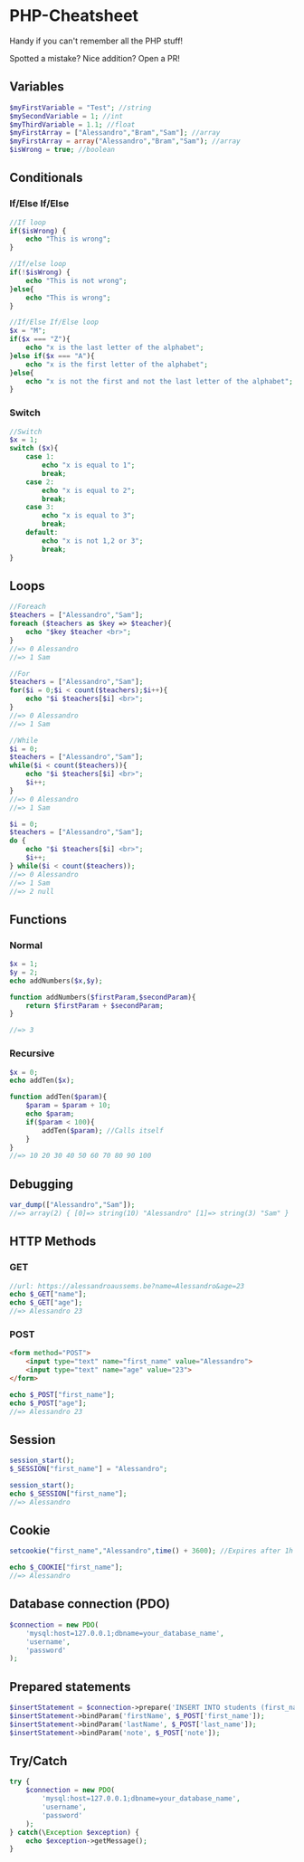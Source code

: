 # PHP-Cheatsheet
Handy if you can't remember all the PHP stuff!

Spotted a mistake? Nice addition? Open a PR!

## Variables

```php
$myFirstVariable = "Test"; //string
$mySecondVariable = 1; //int
$myThirdVariable = 1.1; //float
$myFirstArray = ["Alessandro","Bram","Sam"]; //array 
$myFirstArray = array("Alessandro","Bram","Sam"); //array
$isWrong = true; //boolean
```

## Conditionals

### If/Else If/Else

```php
//If loop
if($isWrong) {
    echo "This is wrong";
}

//If/else loop
if(!$isWrong) {
    echo "This is not wrong";
}else{
    echo "This is wrong";
}

//If/Else If/Else loop
$x = "M";
if($x === "Z"){
    echo "x is the last letter of the alphabet";
}else if($x === "A"){
    echo "x is the first letter of the alphabet";
}else{
    echo "x is not the first and not the last letter of the alphabet";
}
```

### Switch

```php
//Switch
$x = 1;
switch ($x){
    case 1:
        echo "x is equal to 1";
        break;
    case 2:
        echo "x is equal to 2";
        break;
    case 3:
        echo "x is equal to 3";
        break;
    default:
        echo "x is not 1,2 or 3";
        break;
}
```

## Loops

```php
//Foreach
$teachers = ["Alessandro","Sam"];
foreach ($teachers as $key => $teacher){
    echo "$key $teacher <br>";
}
//=> 0 Alessandro
//=> 1 Sam

//For
$teachers = ["Alessandro","Sam"];
for($i = 0;$i < count($teachers);$i++){
    echo "$i $teachers[$i] <br>";
}
//=> 0 Alessandro
//=> 1 Sam

//While
$i = 0;
$teachers = ["Alessandro","Sam"];
while($i < count($teachers)){
    echo "$i $teachers[$i] <br>";
    $i++;
}
//=> 0 Alessandro
//=> 1 Sam

$i = 0;
$teachers = ["Alessandro","Sam"];
do {
    echo "$i $teachers[$i] <br>";
    $i++;
} while($i < count($teachers));
//=> 0 Alessandro
//=> 1 Sam
//=> 2 null
```

## Functions

### Normal

```php
$x = 1;
$y = 2;
echo addNumbers($x,$y);

function addNumbers($firstParam,$secondParam){
    return $firstParam + $secondParam;
}

//=> 3
```

### Recursive

```php
$x = 0;
echo addTen($x);

function addTen($param){
    $param = $param + 10;
    echo $param;
    if($param < 100){
        addTen($param); //Calls itself
    }
}
//=> 10 20 30 40 50 60 70 80 90 100
```

## Debugging

```php
var_dump(["Alessandro","Sam"]);
//=> array(2) { [0]=> string(10) "Alessandro" [1]=> string(3) "Sam" }
```

## HTTP Methods

### GET

```php
//url: https://alessandroaussems.be?name=Alessandro&age=23
echo $_GET["name"];
echo $_GET["age"];
//=> Alessandro 23
```

### POST

```html
<form method="POST">
    <input type="text" name="first_name" value="Alessandro">
    <input type="text" name="age" value="23">
</form>
```

```php
echo $_POST["first_name"];
echo $_POST["age"];
//=> Alessandro 23
```

## Session

```php
session_start();
$_SESSION["first_name"] = "Alessandro";
```

```php
session_start();
echo $_SESSION["first_name"];
//=> Alessandro
```

## Cookie
```php
setcookie("first_name","Alessandro",time() + 3600); //Expires after 1h
```

```php
echo $_COOKIE["first_name"];
//=> Alessandro
```

## Database connection (PDO)
```php
$connection = new PDO(
    'mysql:host=127.0.0.1;dbname=your_database_name',
    'username',
    'password'
);
```

## Prepared statements
```php
$insertStatement = $connection->prepare('INSERT INTO students (first_name, last_name, note) VALUES (:firstName,:lastName,:note)');
$insertStatement->bindParam('firstName', $_POST['first_name']);
$insertStatement->bindParam('lastName', $_POST['last_name']);
$insertStatement->bindParam('note', $_POST['note']);
```

## Try/Catch
```php
try {
    $connection = new PDO(
        'mysql:host=127.0.0.1;dbname=your_database_name',
        'username',
        'password'
    );
} catch(\Exception $exception) {
    echo $exception->getMessage();
}
```
